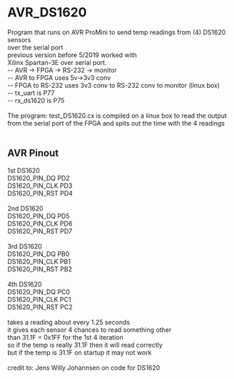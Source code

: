 <h1>AVR_DS1620</h1>
Program that runs on AVR ProMini to send temp readings from (4) DS1620 sensors<br />
over the serial port<br />
previous version before 5/2019 worked with<br />
Xilinx Spartan-3E over serial port.<br />
-- AVR -> FPGA -> RS-232 -> monitor<br />
-- AVR to FPGA uses 5v->3v3 conv<br />
-- FPGA to RS-232 uses 3v3 conv to RS-232 conv to monitor (linux box)<br />
-- tx_uart is P77<br />
-- rx_ds1620 is P75<br />
<br />
The program: test_DS1620.cx is compiled on a linux box to read the output<br />
from the serial port of the FPGA and spits out the time with the 4 readings<br />
<br />
<h2>AVR Pinout</h2>
1st DS1620<br />
DS1620_PIN_DQ	PD2<br />
DS1620_PIN_CLK	PD3<br />
DS1620_PIN_RST	PD4<br />
<br />
2nd DS1620<br />
DS1620_PIN_DQ	PD5<br />
DS1620_PIN_CLK	PD6<br />
DS1620_PIN_RST	PD7<br />
<br />
3rd DS1620<br />
DS1620_PIN_DQ	PB0<br />
DS1620_PIN_CLK	PB1<br />
DS1620_PIN_RST	PB2<br />
<br />
4th DS1620<br />
DS1620_PIN_DQ	PC0<br />
DS1620_PIN_CLK	PC1<br />
DS1620_PIN_RST	PC2<br />
<br />
takes a reading about every 1.25 seconds<br />
it gives each sensor 4 chances to read something other<br />
than 31.1F = 0x1FF for the 1st 4 iteration<br />
so if the temp is really 31.1F then it will read correctly<br />
but if the temp is 31.1F on startup it may not work<br >
<br />
credit to: Jens Willy Johannsen on code for DS1620<br />
